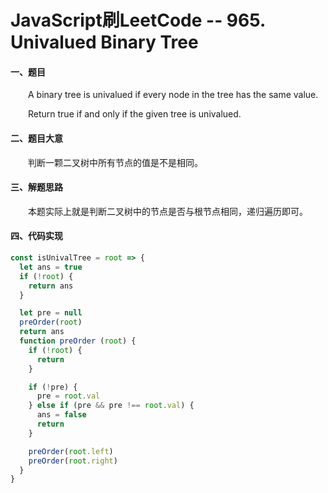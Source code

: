 # JavaScript刷LeetCode -- 965. Univalued Binary Tree

#### 一、题目

&emsp;&emsp;A binary tree is univalued if every node in the tree has the same value.

&emsp;&emsp;Return true if and only if the given tree is univalued.

#### 二、题目大意

  &emsp;&emsp;判断一颗二叉树中所有节点的值是不是相同。

#### 三、解题思路

  &emsp;&emsp;本题实际上就是判断二叉树中的节点是否与根节点相同，递归遍历即可。

#### 四、代码实现

```JavaScript
const isUnivalTree = root => {
  let ans = true
  if (!root) {
    return ans
  }

  let pre = null
  preOrder(root)
  return ans
  function preOrder (root) {
    if (!root) {
      return
    }

    if (!pre) {
      pre = root.val
    } else if (pre && pre !== root.val) {
      ans = false
      return
    }

    preOrder(root.left)
    preOrder(root.right)
  }
}
```